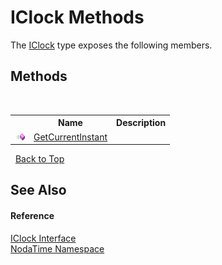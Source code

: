 # IClock Methods
 

The <a href="T_NodaTime_IClock">IClock</a> type exposes the following members.


## Methods
&nbsp;<table><tr><th></th><th>Name</th><th>Description</th></tr><tr><td>![Public method](media/pubmethod.gif "Public method")</td><td><a href="M_NodaTime_IClock_GetCurrentInstant">GetCurrentInstant</a></td><td /></tr></table>&nbsp;
<a href="#iclock-methods">Back to Top</a>

## See Also


#### Reference
<a href="T_NodaTime_IClock">IClock Interface</a><br /><a href="N_NodaTime">NodaTime Namespace</a><br />